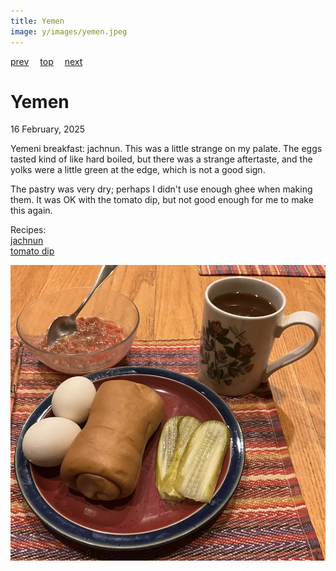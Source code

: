 ```yaml
---
title: Yemen
image: y/images/yemen.jpeg
---
```

[prev](../v/vietnam.md)&emsp;
[top](../index.md)&emsp;
[next](../z/zambia.md)
# Yemen
16 February, 2025

Yemeni breakfast: jachnun. This was a little strange on my palate. The
eggs tasted kind of like hard boiled, but there was a strange
aftertaste, and the yolks were a little green at the edge, which is
not a good sign.

The pastry was very dry; perhaps I didn't use enough ghee when making
them. It was OK with the tomato dip, but not good enough for me to
make this again.

Recipes:<br>
[jachnun](https://jamiegeller.com/recipes/homemade-jachnun-from-scratch/)<br>
[tomato dip](https://jamiegeller.com/recipes/yemenite-tomato-dip/)<br>

![breakfast](images/yemen.jpeg)
